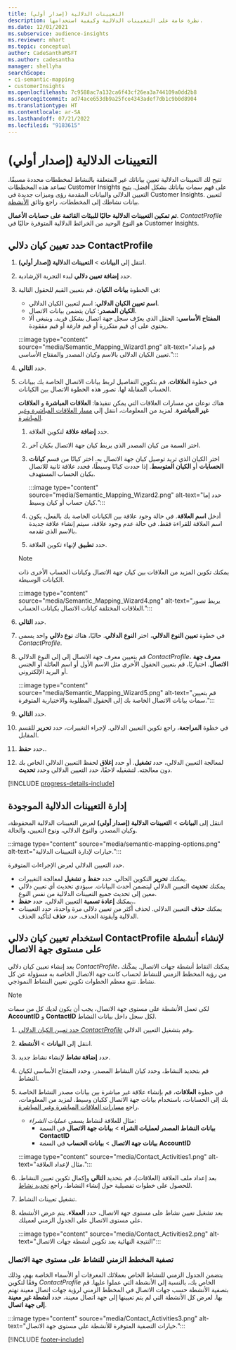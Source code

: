 ```yaml
---
title: التعيينات الدلالية (إصدار أولي)
description: نظرة عامة على التعيينات الدلالية وكيفية استخدامها.
ms.date: 12/01/2021
ms.subservice: audience-insights
ms.reviewer: mhart
ms.topic: conceptual
author: CadeSanthaMSFT
ms.author: cadesantha
manager: shellyha
searchScope:
- ci-semantic-mapping
- customerInsights
ms.openlocfilehash: 7c9588ac7a132ca6f43cf26ea3a744109a0dd2b8
ms.sourcegitcommit: ad74ace653db9a25fce4343adef7db1c9b0d8904
ms.translationtype: HT
ms.contentlocale: ar-SA
ms.lasthandoff: 07/21/2022
ms.locfileid: "9183615"
---
```

# <a name="semantic-mappings-preview"></a>التعيينات الدلالية (إصدار أولي)

تتيح لك التعيينات الدلالية تعيين بياناتك غير المتعلقة بالنشاط لمخططات محددة مسبقًا. تساعد هذه المخططات Customer Insights على فهم سمات بياناتك بشكل أفضل. يتيح التعيين الدلالي والبيانات المقدمة رؤى وميزات جديدة في Customer Insights. لتعيين بيانات نشاطك إلى المخططات، راجع وثائق [الأنشطة](activities.md).

**تم تمكين التعيينات الدلالية حاليًا للبيئات القائمة على حسابات الأعمال**. *ContactProfile* هو النوع الوحيد من الخرائط الدلالية المتوفرة حاليًا في Customer Insights.

## <a name="define-a-contactprofile-semantic-entity-mapping"></a>حدد تعيين كيان دلالي ContactProfile

1. انتقل إلى **البيانات** > **التعيينات الدلالية (إصدار أولي)**.

1. حدد **إضافة تعيين دلالي** لبدء التجربة الإرشادية.

1. في الخطوة **بيانات الكيان**، قم بتعيين القيم للحقول التالية:

   - **اسم تعيين الكيان الدلالي**: اسم لتعيين الكيان الدلالي.
   - **الكيان المصدر**: كيان يتضمن بيانات الاتصال.
   - **المفتاح الأساسي**: الحقل الذي يعرّف سجل جهة اتصال بشكل فريد. وينبغي ألا يحتوي على أي قيم متكررة أو قيم فارغة أو قيم مفقودة.

   :::image type="content" source="media/Semantic_Mapping_Wizard1.png" alt-text="قم بإعداد تعيين الكيان الدلالي بالاسم وكيان المصدر والمفتاح الأساسي.":::

1. حدد **التالي**.

1. في خطوة **العلاقات**، قم بتكوين التفاصيل لربط بيانات الاتصال الخاصة بك ببيانات الحساب المقابلة لها. تصور هذه الخطوة الاتصال بين الكيانات.  

   هناك نوعان من مسارات العلاقات التي يمكن تنفيذها: **العلاقات المباشرة** و **العلاقات غير المباشرة**. لمزيد من المعلومات، انتقل إلى [مسار العلاقات المباشرة وغير المباشرة](relationships.md#relationship-paths).

   1. حدد **إضافة علاقة** لتكوين العلاقة.
   1. اختر السمة من كيان المصدر الذي يربط كيان جهة الاتصال بكيان آخر.
   1. اختر الكيان الذي تريد توصيل كيان جهة الاتصال به. اختر كيانًا من قسم **كيانات الحسابات** أو **الكيان المتوسط**. إذا حددت كيانًا وسيطًا، فحدد علاقة ثانية للاتصال بكيان الحساب المستهدف.

      :::image type="content" source="media/Semantic_Mapping_Wizard2.png" alt-text="حدد إما كيان حساب أو كيان وسيط.":::

   1. أدخل **اسم العلاقة**. في حالة وجود علاقة بين الكيانات الخاصة بك بالفعل، يكون اسم العلاقة للقراءة فقط. في حالة عدم وجود علاقة، سيتم إنشاء علاقة جديدة بالاسم الذي تقدمه.
   1. حدد **تطبيق** لإنهاء تكوين العلاقة.

   > [!NOTE]
   > يمكنك تكوين المزيد من العلاقات بين كيان جهة الاتصال وكيانات الحساب الأخرى ذات الكيانات الوسيطة.
   
     :::image type="content" source="media/Semantic_Mapping_Wizard4.png" alt-text="يربط تصور العلاقات المختلفة كيانات الاتصال بكيانات الحساب.":::

1. حدد **التالي**.

1. في خطوة **تعيين النوع الدلالي**، اختر **النوع الدلالي**. حاليًا، هناك **نوع دلالي** واحد يسمى *ContactProfile*.

1. قم بتعيين معرف جهة الاتصال إلى إلى النوع الدلالي *ContactProfile*، **معرف جهة الاتصال**. اختياريًا، قم بتعيين الحقول الأخرى مثل الاسم الأول أو اسم العائلة أو الجنس أو البريد الإلكتروني.

   :::image type="content" source="media/Semantic_Mapping_Wizard5.png" alt-text="قم بتعيين سمات بيانات الاتصال الخاصة بك إلى الحقول المطلوبة والاختيارية المتوفرة.":::

1. حدد **التالي**.

1. في خطوة **المراجعة**، راجع تكوين التعيين الدلالي. لإجراء التغييرات، حدد **تحرير** للقسم المقابل.

1. حدد **حفظ.**.

1. لمعالجة التعيين الدلالي، حدد **تشغيل**. أو حدد **إغلاق** لحفظ التعيين الدلالي الخاص بك دون معالجته. لتشغيله لاحقًا، حدد التعيين الدلالي وحدد **تحديث**.

[!INCLUDE [progress-details-include](includes/progress-details-pane.md)]

## <a name="manage-existing-semantic-mappings"></a>إدارة التعيينات الدلالية الموجودة

انتقل إلى **البيانات** > **التعيينات الدلالية (إصدار أولي)** لعرض التعيينات الدلالية المحفوظة، وكيان المصدر، والنوع الدلالي، ونوع التعيين، والحالة.

:::image type="content" source="media/semantic-mapping-options.png" alt-text="خيارات لإدارة التعيينات الدلالية.":::

حدد التعيين الدلالي لعرض الإجراءات المتوفرة.
- يمكنك **تحرير** التكوين الحالي. حدد **حفظ** و **تشغيل** لمعالجة التغييرات.
- يمكنك **تحديث** التعيين الدلالي ليتضمن أحدث البيانات. سيؤدي تحديث أي تعيين دلالي معين إلى تحديث جميع التعيينات الدلالية من نفس النوع.
- يمكنك **إعادة تسمية** التعيين الدلالي. حدد **حفظ.**.
- يمكنك **حذف** التعيين الدلالي. لحذف أكثر من تعيين دلالي مرة واحدة، حدد التعيينات الدلالية وأيقونة الحذف. حدد **حذف** لتأكيد الحذف.

## <a name="use-a-contactprofile-semantic-entity-mapping-to-create-contact-level-activities"></a>استخدام تعيين كيان دلالي ContactProfile لإنشاء أنشطة على مستوى جهة الاتصال

بعد إنشاء تعيين كيان دلالي *ContactProfile*، يمكنك التقاط أنشطة جهات الاتصال. يمكّنك من رؤية المخطط الزمني للنشاط لحساب كانت جهة الاتصال الخاصة به مسؤولة عن كل نشاط. تتبع معظم الخطوات تكوين تعيين النشاط النموذجي.

   > [!NOTE]
   > لكي تعمل الأنشطة على مستوى جهة الاتصال، يجب أن يكون لديك كل من سمات **AccountID** و **ContactID** لكل سجل داخل بيانات النشاط.

1. [حدد تعيين الكيان الدلالي *ContactProfile*](#define-a-contactprofile-semantic-entity-mapping) وقم بتشغيل التعيين الدلالي.

1. انتقل إلى **البيانات** > **الأنشطة**.

1. حدد **إضافة نشاط** لإنشاء نشاط جديد.

1. قم بتحديد النشاط، وحدد كيان النشاط المصدر، وحدد المفتاح الأساسي لكيان النشاط.

1. في خطوة **العلاقات**، قم بإنشاء علاقة غير مباشرة بين بيانات مصدر النشاط الخاصة بك إلى الحسابات، باستخدام بيانات جهة الاتصال ككيان وسيط. لمزيد من المعلومات، راجع [مسارات العلاقات المباشرة وغير المباشرة](relationships.md#relationship-paths).
   - مثال للعلاقة لنشاط يسمى *عمليات الشراء*:
      - **بيانات النشاط المصدر لعمليات الشراء** > **بيانات جهة الاتصال** في السمة **ContactID**
      - **بيانات جهة الاتصال** > **بيانات الحساب** في السمة **AccountID**

   :::image type="content" source="media/Contact_Activities1.png" alt-text="مثال لإعداد العلاقة.":::

1. بعد إعداد ملف العلاقة (العلاقات)، قم بتحديد **التالي** وإكمال تكوين تعيين النشاط. للحصول على خطوات تفصيلية حول إنشاء النشاط، راجع [تحديد نشاط](activities.md).

1. تشغيل تعيينات النشاط.

1. بعد تشغيل تعيين نشاط على مستوى جهة الاتصال، حدد **العملاء**. يتم عرض الأنشطة على مستوى الاتصال على الجدول الزمني لعميلك.

   :::image type="content" source="media/Contact_Activities2.png" alt-text="النتيجة النهائية بعد تكوين أنشطة جهات الاتصال":::

### <a name="contact-level-activity-timeline-filtering"></a>تصفية المخطط الزمني للنشاط على مستوى جهة الاتصال

يتضمن الجدول الزمني للنشاط الخاص بعملائك المعرفات أو الأسماء الخاصة بهم، وذلك وفقًا لتكوين *ContactProfile* الخاص بك، بالنسبة إلى الأنشطة التي عملوا عليها. قم بتصفية الأنشطة حسب جهات الاتصال في المخطط الزمني لرؤية جهات اتصال معينة تهتم بها. لعرض كل الأنشطة التي لم يتم تعيينها إلى جهة اتصال معينة، حدد **أنشطة غير معينة إلى جهة اتصال**.

:::image type="content" source="media/Contact_Activities3.png" alt-text="خيارات التصفية المتوفرة للأنشطة على مستوى جهة الاتصال.":::

[!INCLUDE [footer-include](includes/footer-banner.md)]
